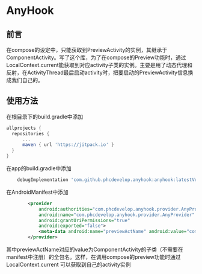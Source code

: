 # AnyHook 
## 前言
在compose的设定中，只能获取到PreviewActivity的实例，其继承于ComponentActivity。写了这个库，为了在compose的Preview功能时，通过LocalContext.current能获取到对应activity子类的实例。主要是用了动态代理和反射，在ActivityThread最后启动activity时，把要启动的PreviewActivity信息换成我们自己的。

## 使用方法
  在根目录下的build.gradle中添加
  ```gradle
  allprojects {
    repositories {
        ...
        maven { url 'https://jitpack.io' }
    }
  }
  ```
  在app的build.gradle中添加
  ```gradle
      debugImplementation 'com.github.phcdevelop.anyhook:anyhook:latestVersion'
  ```
  在AndroidManifest中添加
  ```xml
          <provider
              android:authorities="com.phcdevelop.anyhook.provider.AnyProvider"
              android:name="com.phcdevelop.anyhook.provider.AnyProvider"
              android:grantUriPermissions="true"
              android:exported="false">
              <meta-data android:name="previewActName" android:value="com.phcdevelop.anyhookdemo.MainActivity"/>
          </provider>
  ```
  其中previewActName对应的value为ComponentActivity的子类（不需要在manifest中注册）的全包名。这样，在调用compose的preview功能时通过 LocalContext.current 可以获取到自己的activity实例
